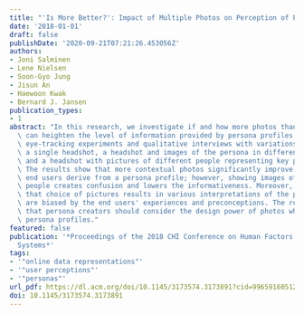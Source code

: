 ```yaml
---
title: "'Is More Better?': Impact of Multiple Photos on Perception of Persona Profiles"
date: '2018-01-01'
draft: false
publishDate: '2020-09-21T07:21:26.453056Z'
authors:
- Joni Salminen
- Lene Nielsen
- Soon-Gyo Jung
- Jisun An
- Haewoon Kwak
- Bernard J. Jansen
publication_types:
- 1
abstract: "In this research, we investigate if and how more photos than a single headshot\
  \ can heighten the level of information provided by persona profiles. We conduct\
  \ eye-tracking experiments and qualitative interviews with variations in the photos:\
  \ a single headshot, a headshot and images of the persona in different contexts,\
  \ and a headshot with pictures of different people representing key persona attributes.\
  \ The results show that more contextual photos significantly improve the information\
  \ end users derive from a persona profile; however, showing images of different\
  \ people creates confusion and lowers the informativeness. Moreover, we discover\
  \ that choice of pictures results in various interpretations of the persona that\
  \ are biased by the end users' experiences and preconceptions. The results imply\
  \ that persona creators should consider the design power of photos when creating\
  \ persona profiles."
featured: false
publication: '*Proceedings of the 2018 CHI Conference on Human Factors in Computing
  Systems*'
tags:
- '"online data representations"'
- '"user perceptions"'
- '"personas"'
url_pdf: https://dl.acm.org/doi/10.1145/3173574.3173891?cid=99659160512
doi: 10.1145/3173574.3173891
---
```


